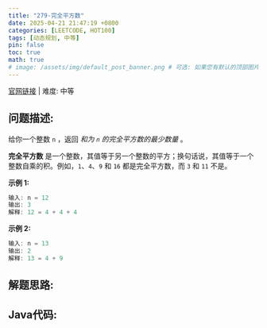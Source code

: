 ```yaml
---
title: "279-完全平方数"
date: 2025-04-21 21:47:19 +0800
categories: [LEETCODE, HOT100]
tags: [动态规划, 中等]
pin: false
toc: true
math: true
# image: /assets/img/default_post_banner.png # 可选: 如果您有默认的顶部图片，取消注释并修改路径
---
```


[官网链接](https://leetcode.cn/problems/perfect-squares/) \| 难度: 中等

## 问题描述: 

给你一个整数 `n` ，返回 *和为 `n` 的完全平方数的最少数量* 。

**完全平方数** 是一个整数，其值等于另一个整数的平方；换句话说，其值等于一个整数自乘的积。例如，`1`、`4`、`9` 和 `16` 都是完全平方数，而 `3` 和 `11` 不是。

**示例 1:**

```java
输入: n = 12
输出: 3 
解释: 12 = 4 + 4 + 4
```

**示例 2:**

```java
输入: n = 13
输出: 2
解释: 13 = 4 + 9
```

## 解题思路: 

## Java代码: 
